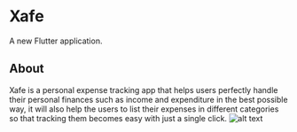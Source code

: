 # Xafe

A new Flutter application.

## About

Xafe is a personal expense tracking app that helps users perfectly handle their personal finances such as
income and expenditure in the best possible way, it will also help the users to list their expenses in
different categories so that tracking them becomes easy with just a single click.
![alt text](https://firebasestorage.googleapis.com/v0/b/linkup-d48a3.appspot.com/o/uploads%2FAdobe_Post_20221001_2328120.4279915429394614.png?alt=media&token=83e38586-6aec-4815-bd60-673766beee4c)

